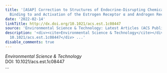 ```yaml
---
title: '[ASAP] Correction to Structures of Endocrine-Disrupting Chemicals Determine
  Binding to and Activation of the Estrogen Receptor α and Androgen Receptor'
date: '2022-02-14'
linkTitle: http://dx.doi.org/10.1021/acs.est.1c08447
source: 'Environmental Science & Technology: Latest Articles (ACS Publications)'
description: '<div><cite>Environmental Science & Technology</cite></div><div>DOI:
  10.1021/acs.est.1c08447</div> ...'
disable_comments: true
---
```

<div><cite>Environmental Science & Technology</cite></div><div>DOI: 10.1021/acs.est.1c08447</div> ...